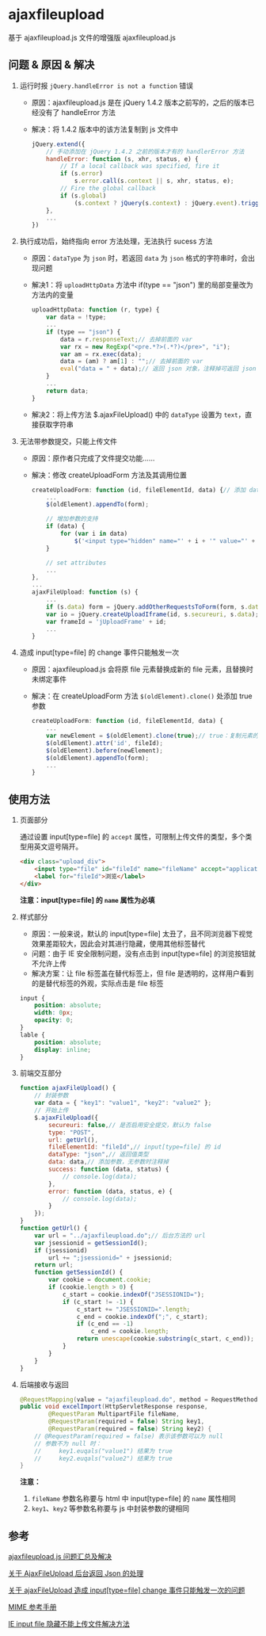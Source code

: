 # ajaxfileupload

基于 ajaxfileupload.js 文件的增强版 ajaxfileupload.js

## 问题 & 原因 & 解决

1. 运行时报 `jQuery.handleError is not a function` 错误

    * 原因：ajaxfileupload.js 是在 jQuery 1.4.2 版本之前写的，之后的版本已经没有了 handleError 方法

    * 解决：将 1.4.2 版本中的该方法复制到 js 文件中

        ```javascript
        jQuery.extend({
            // 手动添加在 jQuery 1.4.2 之前的版本才有的 handlerError 方法
            handleError: function (s, xhr, status, e) {
                // If a local callback was specified, fire it
                if (s.error)
                    s.error.call(s.context || s, xhr, status, e);
                // Fire the global callback
                if (s.global)
                    (s.context ? jQuery(s.context) : jQuery.event).trigger("ajaxError", [xhr, s, e]);
            },
            ...
        })
        ```

2. 执行成功后，始终指向 error 方法处理，无法执行 sucess 方法

    * 原因：`dataType` 为 `json` 时，若返回 `data` 为 `json` 格式的字符串时，会出现问题

    * 解决1：将 `uploadHttpData` 方法中 if(type == "json") 里的局部变量改为方法内的变量

        ```javascript
        uploadHttpData: function (r, type) {
            var data = !type;
            ...
            if (type == "json") {
                data = r.responseText;// 去掉前面的 var
                var rx = new RegExp("<pre.*?>(.*?)</pre>", "i");
                var am = rx.exec(data);
                data = (am) ? am[1] : "";// 去掉前面的 var
                eval("data = " + data);// 返回 json 对象，注释掉可返回 json 格式的字符串
            }
            ...
            return data;
        }
        ```

    * 解决2：将上传方法 $.ajaxFileUpload() 中的 `dataType` 设置为 `text`，直接获取字符串

3. 无法带参数提交，只能上传文件

    * 原因：原作者只完成了文件提交功能……

    * 解决：修改 createUploadForm 方法及其调用位置

        ```javascript
        createUploadForm: function (id, fileElementId, data) {// 添加 data 参数
            ...
            $(oldElement).appendTo(form);

            // 增加参数的支持
            if (data) {
                for (var i in data)
                    $('<input type="hidden" name="' + i + '" value="' + data[i] + '" />').appendTo(form);
            }

            // set attributes
            ...
        },
        ...
        ajaxFileUpload: function (s) {
            ...
            if (s.data) form = jQuery.addOtherRequestsToForm(form, s.data);
            var io = jQuery.createUploadIframe(id, s.secureuri, s.data);// 添加传入参数 s.data
            var frameId = 'jUploadFrame' + id;
            ...
        }
        ```

4. 造成 input[type=file] 的 change 事件只能触发一次

    * 原因：ajaxfileupload.js 会将原 file 元素替换成新的 file 元素，且替换时未绑定事件

    * 解决：在 createUploadForm 方法 `$(oldElement).clone()` 处添加 true 参数

        ```javascript
        createUploadForm: function (id, fileElementId, data) {
            ...
            var newElement = $(oldElement).clone(true);// true：复制元素的同时复制事件
            $(oldElement).attr('id', fileId);
            $(oldElement).before(newElement);
            $(oldElement).appendTo(form);
            ...
        }
        ```

## 使用方法

1. 页面部分

    通过设置 input[type=file] 的 `accept` 属性，可限制上传文件的类型，多个类型用英文逗号隔开。

    ```html
    <div class="upload_div">
        <input type="file" id="fileId" name="fileName" accept="application/vnd.ms-excel,application/vnd.openxmlformats-officedocument.spreadsheetml.sheet" />
        <label for="fileId">浏览</label>
    </div>
    ```

    **注意：input[type=file] 的 `name` 属性为必填**

2. 样式部分

    * 原因：一般来说，默认的 input[type=file] 太丑了，且不同浏览器下视觉效果差距较大，因此会对其进行隐藏，使用其他标签替代
    * 问题：由于 IE 安全限制问题，没有点击到 input[type=file] 的浏览按钮就不允许上传
    * 解决方案：让 file 标签盖在替代标签上，但 file 是透明的，这样用户看到的是替代标签的外观，实际点击是 file 标签

    ```css
    input {
        position: absolute;
        width: 0px;
        opacity: 0;
    }
    lable {
        position: absolute;
        display: inline;
    }
    ```

3. 前端交互部分

    ```javascript
    function ajaxFileUpload() {
        // 封装参数
        var data = { "key1": "value1", "key2": "value2" };
        // 开始上传
        $.ajaxFileUpload({
            secureuri: false,// 是否启用安全提交，默认为 false
            type: "POST",
            url: getUrl(),
            fileElementId: "fileId",// input[type=file] 的 id
            dataType: "json",// 返回值类型
            data: data,// 添加参数，无参数时注释掉
            success: function (data, status) {
                // console.log(data);
            },
            error: function (data, status, e) {
                // console.log(data);
            }
        });
    }
    function getUrl() {
        var url = "../ajaxfileupload.do";// 后台方法的 url
        var jsessionid = getSessionId();
        if (jsessionid)
            url += ";jsessionid=" + jsessionid;
        return url;
        function getSessionId() {
            var cookie = document.cookie;
            if (cookie.length > 0) {
                c_start = cookie.indexOf("JSESSIONID=");
                if (c_start != -1) {
                    c_start += "JSESSIONID=".length;
                    c_end = cookie.indexOf(";", c_start);
                    if (c_end == -1)
                        c_end = cookie.length;
                    return unescape(cookie.substring(c_start, c_end));
                }
            }
        }
    }
    ```

4. 后端接收与返回

    ```java
    @RequestMapping(value = "ajaxfileupload.do", method = RequestMethod.POST)
    public void excelImport(HttpServletResponse response,
            @RequestParam MultipartFile fileName,
            @RequestParam(required = false) String key1,
            @RequestParam(required = false) String key2) {
        // @RequestParam(required = false) 表示该参数可以为 null
        // 参数不为 null 时：
        //     key1.euqals("value1") 结果为 true
        //     key2.euqals("value2") 结果为 true
    }
    ```

    **注意：**
    1. `fileName` 参数名称要与 html 中 input[type=file] 的 `name` 属性相同
    2. `key1`、`key2` 等参数名称要与 js 中封装参数的键相同

## 参考

[ajaxfileupload.js 问题汇总及解决](https://blog.yadgen.com/?p=970)

[关于 AjaxFileUpload 后台返回 Json 的处理](https://blog.csdn.net/gisredevelopment/article/details/29869109)

[关于 ajaxFileUpload 造成 input[type=file] change 事件只能触发一次的问题](https://blog.csdn.net/sinat_34930640/article/details/77368681)

[MIME 参考手册](http://www.w3school.com.cn/media/media_mimeref.asp)

[IE input file 隐藏不能上传文件解决方法](http://www.qttc.net/201305334.html)